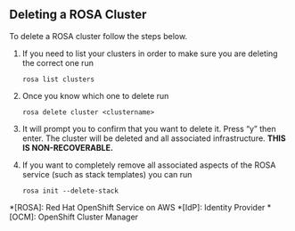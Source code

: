 ## Deleting a ROSA Cluster

To delete a ROSA cluster follow the steps below.

1. If you need to list your clusters in order to make sure you are deleting the correct one run

	`rosa list clusters`

2. Once you know which one to delete run

	`rosa delete cluster <clustername>`

3. It will prompt you to confirm that you want to delete it. Press “y” then enter. The cluster will be deleted and all associated infrastructure. **THIS IS NON-RECOVERABLE.**
4. If you want to completely remove all associated aspects of the ROSA service (such as stack templates) you can run 

	`rosa init --delete-stack`


*[ROSA]: Red Hat OpenShift Service on AWS
*[IdP]: Identity Provider
*[OCM]: OpenShift Cluster Manager